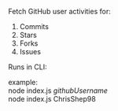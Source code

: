 Fetch GitHub user activities for:

1. Commits
2. Stars
3. Forks
4. Issues

Runs in CLI:

example:<br>
node index.js _githubUsername_<br>
node index.js ChrisShep98
